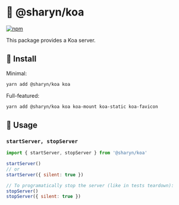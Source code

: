 # 🌹 @sharyn/koa

[![npm](https://img.shields.io/npm/v/@sharyn/koa.svg)](https://www.npmjs.com/package/@sharyn/koa)

This package provides a Koa server.

## 🌹 Install

Minimal:

```bash
yarn add @sharyn/koa koa
```

Full-featured:

```bash
yarn add @sharyn/koa koa koa-mount koa-static koa-favicon
```

## 🌹 Usage

### `startServer, stopServer`

```js
import { startServer, stopServer } from '@sharyn/koa'

startServer()
// or
startServer({ silent: true })

// To programatically stop the server (like in tests teardown):
stopServer()
stopServer({ silent: true })
```
